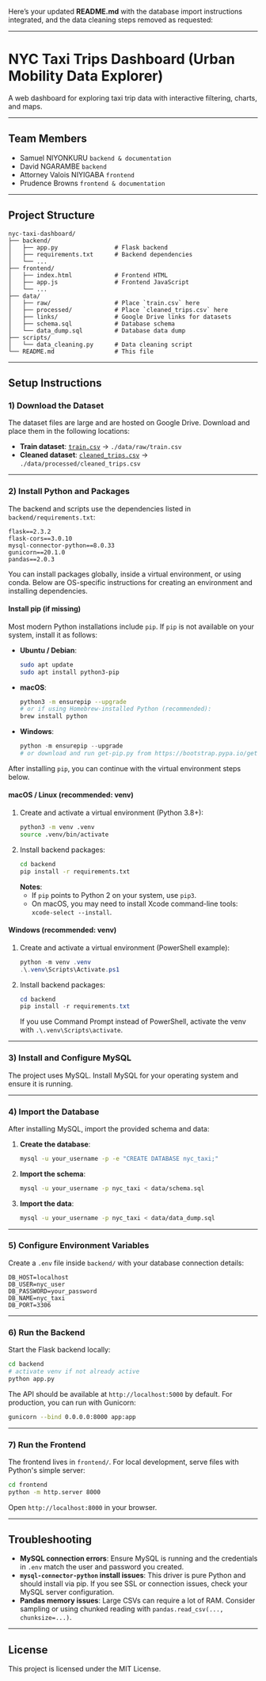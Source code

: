 Here’s your updated **README.md** with the database import instructions integrated, and the data cleaning steps removed as requested:

---

# NYC Taxi Trips Dashboard (Urban Mobility Data Explorer)
A web dashboard for exploring taxi trip data with interactive filtering, charts, and maps.

---

## Team Members
- Samuel NIYONKURU  `backend & documentation`
- David NGARAMBE  `backend`
- Attorney Valois NIYIGABA  `frontend`
- Prudence Browns  `frontend & documentation`

---

## Project Structure
```
nyc-taxi-dashboard/
├── backend/
│   ├── app.py                # Flask backend
│   ├── requirements.txt      # Backend dependencies
│   └── ...
├── frontend/
│   ├── index.html            # Frontend HTML
│   ├── app.js                # Frontend JavaScript
│   └── ...
├── data/
│   ├── raw/                  # Place `train.csv` here
│   ├── processed/            # Place `cleaned_trips.csv` here
│   ├── links/                # Google Drive links for datasets
│   ├── schema.sql            # Database schema
│   └── data_dump.sql         # Database data dump
├── scripts/
│   └── data_cleaning.py      # Data cleaning script
└── README.md                 # This file
```

---

## Setup Instructions

### 1) Download the Dataset
The dataset files are large and are hosted on Google Drive. Download and place them in the following locations:
- **Train dataset**: [`train.csv`](https://drive.google.com/file/d/1hIwlem1l4fNdSJCi1MiM9QJv3SSWZGJe/view?usp=drive_link) → `./data/raw/train.csv`
- **Cleaned dataset**: [`cleaned_trips.csv`](https://drive.google.com/file/d/17t7OYgXkZPPhE6-x1uHWkh8bqRphL6O1/view?usp=sharing) → `./data/processed/cleaned_trips.csv`

---

### 2) Install Python and Packages
The backend and scripts use the dependencies listed in `backend/requirements.txt`:
```
flask==2.3.2
flask-cors==3.0.10
mysql-connector-python==8.0.33
gunicorn==20.1.0
pandas==2.0.3
```
You can install packages globally, inside a virtual environment, or using conda. Below are OS-specific instructions for creating an environment and installing dependencies.

#### Install pip (if missing)
Most modern Python installations include `pip`. If `pip` is not available on your system, install it as follows:
- **Ubuntu / Debian**:
  ```bash
  sudo apt update
  sudo apt install python3-pip
  ```
- **macOS**:
  ```bash
  python3 -m ensurepip --upgrade
  # or if using Homebrew-installed Python (recommended):
  brew install python
  ```
- **Windows**:
  ```powershell
  python -m ensurepip --upgrade
  # or download and run get-pip.py from https://bootstrap.pypa.io/get-pip.py
  ```

After installing `pip`, you can continue with the virtual environment steps below.

#### macOS / Linux (recommended: venv)
1. Create and activate a virtual environment (Python 3.8+):
   ```bash
   python3 -m venv .venv
   source .venv/bin/activate
   ```
2. Install backend packages:
   ```bash
   cd backend
   pip install -r requirements.txt
   ```
   **Notes**:
   - If `pip` points to Python 2 on your system, use `pip3`.
   - On macOS, you may need to install Xcode command-line tools: `xcode-select --install`.

#### Windows (recommended: venv)
1. Create and activate a virtual environment (PowerShell example):
   ```powershell
   python -m venv .venv
   .\.venv\Scripts\Activate.ps1
   ```
2. Install backend packages:
   ```powershell
   cd backend
   pip install -r requirements.txt
   ```
   If you use Command Prompt instead of PowerShell, activate the venv with `.\.venv\Scripts\activate`.

---

### 3) Install and Configure MySQL
The project uses MySQL. Install MySQL for your operating system and ensure it is running.

---

### 4) Import the Database
After installing MySQL, import the provided schema and data:

1. **Create the database**:
   ```bash
   mysql -u your_username -p -e "CREATE DATABASE nyc_taxi;"
   ```

2. **Import the schema**:
   ```bash
   mysql -u your_username -p nyc_taxi < data/schema.sql
   ```

3. **Import the data**:
   ```bash
   mysql -u your_username -p nyc_taxi < data/data_dump.sql
   ```

---

### 5) Configure Environment Variables
Create a `.env` file inside `backend/` with your database connection details:
```
DB_HOST=localhost
DB_USER=nyc_user
DB_PASSWORD=your_password
DB_NAME=nyc_taxi
DB_PORT=3306
```

---

### 6) Run the Backend
Start the Flask backend locally:
```bash
cd backend
# activate venv if not already active
python app.py
```
The API should be available at `http://localhost:5000` by default. For production, you can run with Gunicorn:
```bash
gunicorn --bind 0.0.0.0:8000 app:app
```

---

### 7) Run the Frontend
The frontend lives in `frontend/`. For local development, serve files with Python's simple server:
```bash
cd frontend
python -m http.server 8000
```
Open `http://localhost:8000` in your browser.

---

## Troubleshooting
- **MySQL connection errors**: Ensure MySQL is running and the credentials in `.env` match the user and password you created.
- **`mysql-connector-python` install issues**: This driver is pure Python and should install via pip. If you see SSL or connection issues, check your MySQL server configuration.
- **Pandas memory issues**: Large CSVs can require a lot of RAM. Consider sampling or using chunked reading with `pandas.read_csv(..., chunksize=...)`.

---

## License
This project is licensed under the MIT License.
